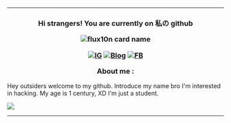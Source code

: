 ___


<h3 align="center"> Hi strangers! You are currently on 私の github

![flux10n card name](https://cardivo.vercel.app/api?name=FLUX10N&description=Hanyalah%20manusia%20biasa%20yang%20tertarik%20akan%20dunia%20cyber.&image=https://telegra.ph/file/e93aa96781839393359d0.jpg&backgroundColor=%23ecf0f1&instagram=zuck&github=flux10n&pattern=leaf&colorPattern=%23eaeaea)

<p align="center">
<a href="https://instagram.com/zuck"><img src="https://img.shields.io/badge/instagram-%23E4405F.svg?&style=for-the-badge&logo=instagram&logoColor=white&color=071A2C" align="center" alt="IG"></a>
<a href="https://flux10n.blogspot.com"><img src="https://img.shields.io/badge/blogger-%23E4405F.svg?&style=for-the-badge&logo=blogger&logoColor=white&color=071A2C" align="center" alt="Blog"></a>
<a href="https://facebook.com/"><img src="https://img.shields.io/badge/facebook-%23E4405F.svg?&style=for-the-badge&logo=facebook&logoColor=white&color=071A2C" align="center" alt="FB"></a>
</P>

About me :</h3>

<P>Hey outsiders welcome to my github. Introduce my name bro I'm interested in hacking. My age is 1 century, XD I'm just a student.

![](https://komarev.com/ghpvc/?username=flux10n)


___
